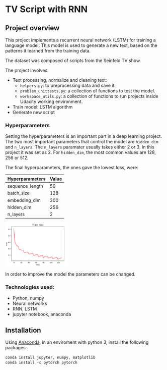 # TV Script with RNN

## Project overview

This project implements a recurrent neural network (LSTM) for training a language model. This model is used to generate a new text, based on the patterns it learned from the training data.

The dataset was composed of scripts from the Seinfeld TV show.

The project involves:

* Text processing, normalize and cleaning text: 
   * `helpers.py`: to preprocessing data and save it.
   * `problem_unittests.py`: a collection of functions to test the model.
   * `workspace_utils.py`: a collection of functions to run projects inside Udacity working environment.
* Train model: LSTM algorithm
* Generate new script

### Hyperparameters

Setting the hyperparameters is an important part in a deep learning project. The two most important parameters that control the model are `hidden_dim` and  `n_layers`. The `n_layers` paramater usually takes either 2 or 3. In this project it was set as 2. For `hidden_dim`, the most common values are 128, 256 or 512.

The final hyperparameters, the ones gave the lowest loss, were:

| Hyperparameters  | Value   | 
| -------------- | --------- |
| sequence_length  | 50      | 
| batch_size       | 128     | 
| embedding_dim    | 300     | 
| hidden_dim       | 256     | 
| n_layers         | 2       | 


<img src="./ims/training.PNG" width=40% align="center">

In order to improve the model the parameters can be changed.

### Technologies used:

* Python, numpy
* Neural networks 
* RNN, LSTM
* jupyter notebook, anaconda

## Installation

Using [Anaconda](https://www.anaconda.com/products/individual), in an enviroment with python 3, install the following packages:

```
conda install jupyter, numpy, matplotlib 
conda install -c pytorch pytorch
```
